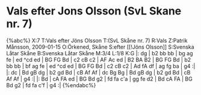 # Vals efter Jons Olsson (SvL Skane nr. 7)

{%abc%}
X:7
T:Vals efter Jöns Olsson
T:(SvL Skåne nr. 7)
R:Vals
Z:Patrik Månsson, 2009-01-15
O:Örkened, Skåne
S:efter [[!Jöns Olsson]]
S:Svenska Låtar Skåne
B:Svenska Låtar Skåne
M:3/4
L:1/8
K:G
|: dg | b2 bb bb | bg ag fe | ed ^cd ed |
BG FG Bd | c2 cB c2 | AF Ac ed | B2 BA B2 |
BG FG Bd | b2 bb bb | bf ag fe | ed ^cd ed |
BG FG Bd | c2 cB c2 | Ad fA df | ag fg ba | g4 :|
|: dc | Bd gB dg | b2 gd Bd | cB Af Af |
dc Bg Bg | Bd gB dg | b2 gd Bd | cB Af Af | g4 :|
|: Bd | cA FA ed | BG Bd g2 | fd fa c'a |
gg fe d2 | Bd cA FA | BG Bd g2 | fd fa c'f | g4 :|
{%endabc%}

